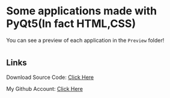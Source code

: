# Some applications made with PyQt5(In fact HTML,CSS)

You can see a preview of each application in the `Preview` folder!


#
## Links

Download Source Code: [Click Here](https://github.com/dori-dev/PyQt-Applications/archive/refs/heads/main.zip)

My Github Account: [Click Here](https://github.com/dori-dev/)
